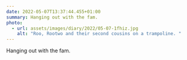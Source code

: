 ```yaml
---
date: 2022-05-07T13:37:44.455+01:00
summary: Hanging out with the fam.
photo:
  - url: assets/images/diary/2022/05-07-1fhiz.jpg
    alt: "Roo, Rootwo and their second cousins on a trampoline. "
---
```

Hanging out with the fam. 
